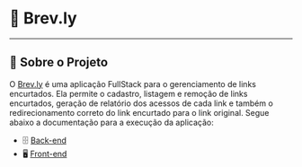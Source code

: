 # 🔗 **Brev.ly**

---

## 📘 **Sobre o Projeto**

O [Brev.ly](https://docs-rocketseat.notion.site/Desafio-Fase-1-Brev-ly-1a8395da577080649fb5d515416e9e34) é uma aplicação FullStack para o gerenciamento de links encurtados. Ela permite o cadastro, listagem e remoção de links encurtados, geração de relatório dos acessos de cada link e também o redirecionamento correto do link encurtado para o link original. Segue abaixo a documentação para a execução da aplicação:

* 🗄️ [Back-end](https://github.com/basilioarth/Brev.ly/tree/main/server#readme)
* 🖥️ [Front-end](https://github.com/basilioarth/Brev.ly/tree/main/web#readme)